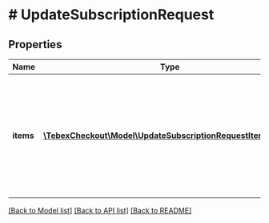# # UpdateSubscriptionRequest

## Properties

Name | Type | Description | Notes
------------ | ------------- | ------------- | -------------
**items** | [**\TebexCheckout\Model\UpdateSubscriptionRequestItemsInner[]**](UpdateSubscriptionRequestItemsInner.md) | An array containing the items to be added to the recurring payment. **Only 1 item is supported at this time.** | [optional]

[[Back to Model list]](../../README.md#models) [[Back to API list]](../../README.md#endpoints) [[Back to README]](../../README.md)
